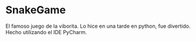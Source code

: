 # SnakeGame
El famoso juego de la viborita. Lo hice en una tarde en python, fue divertido. Hecho utilizando el IDE PyCharm.
